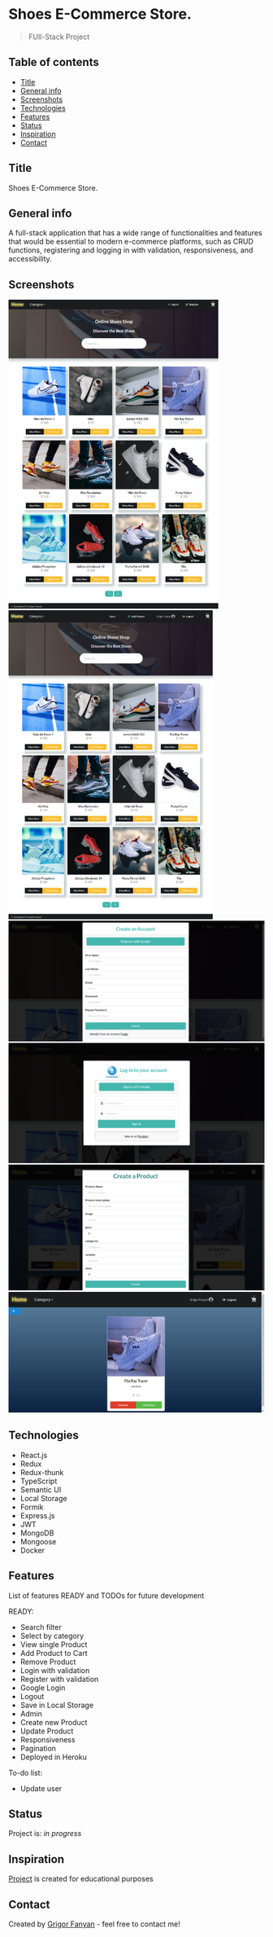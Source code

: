 # Shoes E-Commerce Store.

> FUll-Stack Project

## Table of contents

- [Title](#Title)
- [General info](#general-info)
- [Screenshots](#screenshots)
- [Technologies](#technologies)
- [Features](#features)
- [Status](#status)
- [Inspiration](#inspiration)
- [Contact](#contact)

## Title

Shoes E-Commerce Store.


## General info

A full-stack application that has a wide range of functionalities and features that would be
essential to modern e-commerce platforms, such as CRUD functions, registering and logging
in with validation, responsiveness, and accessibility.

## Screenshots

![Example screenshot](./client/public/img/projectImage.png)
![Example screenshot](./client/public/img/admin.png)
![Example screenshot](./client/public/img/register.png)
![Example screenshot](./client/public/img/signin.png)
![Example screenshot](./client/public/img/AddProduct.png)
![Example screenshot](./client/public/img/singleProd.png)

## Technologies

- React.js
- Redux
- Redux-thunk
- TypeScript
- Semantic UI
- Local Storage
- Formik
- Express.js
- JWT
- MongoDB
- Mongoose
- Docker

## Features

List of features READY and TODOs for future development

READY:

- Search filter
- Select by category
- View single Product
- Add Product to Cart
- Remove Product
- Login with validation
- Register with validation
- Google Login
- Logout
- Save in Local Storage
- Admin
- Create new Product
- Update Product
- Responsiveness
- Pagination
- Deployed in Heroku

To-do list:

- Update user

## Status

Project is: _in progress_

## Inspiration

[Project](https://e-commerce-shoes-app.herokuapp.com/) is created for educational purposes

## Contact

Created by [Grigor Fanyan](https://www.linkedin.com/in/gregfanyan/) - feel free to contact me!

